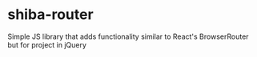 # shiba-router
Simple JS library that adds functionality similar to React's BrowserRouter but for project in jQuery
